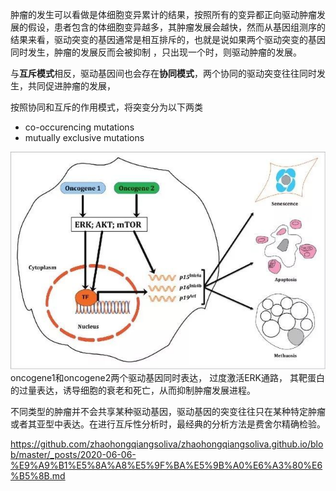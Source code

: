 肿瘤的发生可以看做是体细胞变异累计的结果，按照所有的变异都正向驱动肿瘤发展的假设，患者包含的体细胞变异越多，其肿瘤发展会越快，然而从基因组测序的结果来看，驱动突变的基因通常是相互排斥的，也就是说如果两个驱动突变的基因同时发生，肿瘤的发展反而会被抑制 ，只出现一个时，则驱动肿瘤的发展。

与**互斥模式**相反，驱动基因间也会存在**协同模式**，两个协同的驱动突变往往同时发生，共同促进肿瘤的发展，

按照协同和互斥的作用模式，将突变分为以下两类
+ co-occurencing mutations
+ mutually exclusive mutations

![](./pics/20201125.png)
oncogene1和oncogene2两个驱动基因同时表达， 过度激活ERK通路， 其靶蛋白的过量表达，诱导细胞的衰老和死亡，从而抑制肿瘤发展进程。

不同类型的肿瘤并不会共享某种驱动基因，驱动基因的突变往往只在某种特定肿瘤或者其亚型中表达。在进行互斥性分析时，最经典的分析方法是费舍尔精确检验。


https://github.com/zhaohongqiangsoliva/zhaohongqiangsoliva.github.io/blob/master/_posts/2020-06-06-%E9%A9%B1%E5%8A%A8%E5%9F%BA%E5%9B%A0%E6%A3%80%E6%B5%8B.md